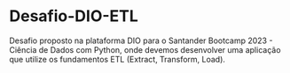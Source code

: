 # Desafio-DIO-ETL
Desafio proposto na plataforma DIO para o Santander Bootcamp 2023 - Ciência de Dados com Python, onde devemos desenvolver uma aplicação que utilize os fundamentos ETL (Extract, Transform, Load).
